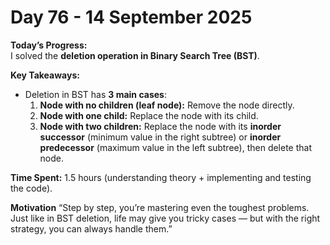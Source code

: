 # Day 76 - 14 September 2025

**Today’s Progress:**  
I solved the **deletion operation in Binary Search Tree (BST)**.  

**Key Takeaways:**  
- Deletion in BST has **3 main cases**:  
  1. **Node with no children (leaf node):** Remove the node directly.  
  2. **Node with one child:** Replace the node with its child.  
  3. **Node with two children:** Replace the node with its **inorder successor** (minimum value in the right subtree) or **inorder predecessor** (maximum value in the left subtree), then delete that node.  

**Time Spent:**
1.5 hours (understanding theory + implementing and testing the code).

**Motivation** 
 “Step by step, you’re mastering even the toughest problems. Just like in BST deletion, life may give you tricky cases — but with the right strategy, you can always handle them.”
